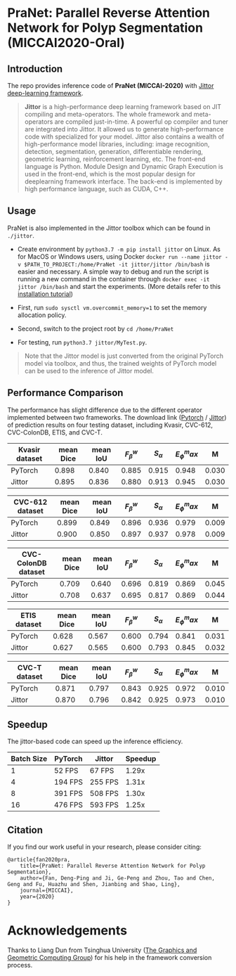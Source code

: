 # PraNet: Parallel Reverse Attention Network for Polyp Segmentation (MICCAI2020-Oral)

## Introduction

The repo provides inference code of **PraNet (MICCAI-2020)** with [Jittor deep-learning framework](https://github.com/Jittor/jittor).

> **Jittor** is a high-performance deep learning framework based on JIT compiling and meta-operators. The whole framework and meta-operators are compiled just-in-time. A powerful op compiler and tuner are integrated into Jittor. It allowed us to generate high-performance code with specialized for your model. Jittor also contains a wealth of high-performance model libraries, including: image recognition, detection, segmentation, generation, differentiable rendering, geometric learning, reinforcement learning, etc. The front-end language is Python. Module Design and Dynamic Graph Execution is used in the front-end, which is the most popular design for deeplearning framework interface. The back-end is implemented by high performance language, such as CUDA, C++.

## Usage

PraNet is also implemented in the Jittor toolbox which can be found in `./jittor`.
+ Create environment by `python3.7 -m pip install jittor` on Linux. 
As for MacOS or Windows users, using Docker `docker run --name jittor -v $PATH_TO_PROJECT:/home/PraNet -it jittor/jittor /bin/bash` 
is easier and necessary. 
A simple way to debug and run the script is running a new command in the container through `docker exec -it jittor /bin/bash` and start the experiments. (More details refer to this [installation tutorial](https://github.com/Jittor/jittor#install))

+ First, run `sudo sysctl vm.overcommit_memory=1` to set the memory allocation policy.

+ Second, switch to the project root by `cd /home/PraNet`

+ For testing, run `python3.7 jittor/MyTest.py`. 

> Note that the Jittor model is just converted from the original PyTorch model via toolbox, and thus, the trained weights of PyTorch model can be used to the inference of Jittor model.

## Performance Comparison

The performance has slight difference due to the different operator implemented between two frameworks.  The download link ([Pytorch](https://drive.google.com/file/d/1tW0OOxPSuhfSbMijaMPwRDPElW1qQywz/view?usp=sharing) / [Jittor](https://drive.google.com/file/d/1qpzNTWLAhepCT0OGNdjUIk-SVMCGUEdf/view?usp=sharing)) of prediction results on four testing dataset, including Kvasir, CVC-612, CVC-ColonDB, ETIS, and CVC-T.

| Kvasir dataset      | mean Dice | mean IoU | $F_\beta^w$ | $S_\alpha$ | $E_\phi^max$ | M     |
|---------------------|-----------|----------|-------------|------------|--------------|-------|
| PyTorch             | 0.898     | 0.840    | 0.885       | 0.915      | 0.948        | 0.030 |
| Jittor              | 0.895     | 0.836    | 0.880       | 0.913      | 0.945        | 0.030 |

| CVC-612 dataset     | mean Dice | mean IoU | $F_\beta^w$ | $S_\alpha$ | $E_\phi^max$ | M     |
|---------------------|-----------|----------|-------------|------------|--------------|-------|
| PyTorch             | 0.899     | 0.849    | 0.896       | 0.936      | 0.979        | 0.009 |
| Jittor              | 0.900     | 0.850    | 0.897       | 0.937      | 0.978        | 0.009 |

| CVC-ColonDB dataset | mean Dice | mean IoU | $F_\beta^w$ | $S_\alpha$ | $E_\phi^max$ | M     |
|---------------------|-----------|----------|-------------|------------|--------------|-------|
| PyTorch             | 0.709     | 0.640    | 0.696       | 0.819      | 0.869        | 0.045 |
| Jittor              | 0.708     | 0.637    | 0.695       | 0.817      | 0.869        | 0.044 |

| ETIS dataset        | mean Dice | mean IoU | $F_\beta^w$ | $S_\alpha$ | $E_\phi^max$ | M     |
|---------------------|-----------|----------|-------------|------------|--------------|-------|
| PyTorch             | 0.628     | 0.567    | 0.600       | 0.794      | 0.841        | 0.031 |
| Jittor              | 0.627     | 0.565    | 0.600       | 0.793      | 0.845        | 0.032 |

| CVC-T dataset       | mean Dice | mean IoU | $F_\beta^w$ | $S_\alpha$ | $E_\phi^max$ | M     |
|---------------------|-----------|----------|-------------|------------|--------------|-------|
| PyTorch             | 0.871     | 0.797    | 0.843       | 0.925      | 0.972        | 0.010 |
| Jittor              | 0.870     | 0.796    | 0.842       | 0.925      | 0.973        | 0.010 |

## Speedup

The jittor-based code can speed up the inference efficiency.

| Batch Size  	|     PyTorch    	|     Jittor     	|     Speedup    	|
|-----------	|----------------	|----------------	|----------------	|
|     1     	|     52 FPS     	|     67 FPS     	|     1.29x       	|
|     4     	|     194 FPS    	|     255 FPS    	|     1.31x       	|
|     8     	|     391 FPS    	|     508 FPS    	|     1.30x      	|
|     16    	|     476 FPS    	|     593 FPS    	|     1.25x       	|

## Citation

If you find our work useful in your research, please consider citing:
    
    
    @article{fan2020pra,
        title={PraNet: Parallel Reverse Attention Network for Polyp Segmentation},
        author={Fan, Deng-Ping and Ji, Ge-Peng and Zhou, Tao and Chen, Geng and Fu, Huazhu and Shen, Jianbing and Shao, Ling},
        journal={MICCAI},
        year={2020}
    }

# Acknowledgements

Thanks to Liang Dun from Tsinghua University ([The Graphics and Geometric Computing Group](https://cg.cs.tsinghua.edu.cn/#people.htm)) for his help in the framework conversion process.
